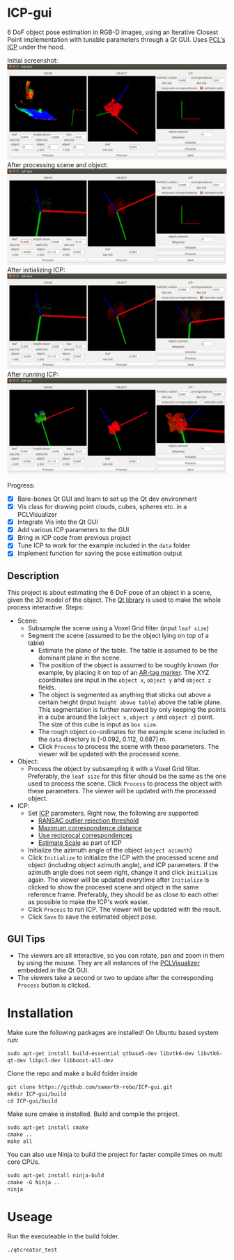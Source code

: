 # ICP-gui
6 DoF object pose estimation in RGB-D images, using an Iterative Closest Point implementation with tunable parameters through a Qt GUI.
Uses [PCL's ICP](http://docs.pointclouds.org/trunk/classpcl_1_1_iterative_closest_point.html) under the hood.

Initial screenshot:
![Screenshot](init_screenshot.png?)
After processing scene and object:
![Screenshot](scene_object_process_screenshot.png?)
After initializing ICP:
![Screenshot](icp_init_screenshot.png?)
After running ICP:
![Screenshot](final_screenshot.png?)

Progress:
- [x] Bare-bones Qt GUI and learn to set up the Qt dev environment
- [x] Vis class for drawing point clouds, cubes, spheres etc. in a PCLVisualizer
- [x] Integrate Vis into the Qt GUI
- [x] Add various ICP parameters to the GUI
- [x] Bring in ICP code from previous project
- [x] Tune ICP to work for the example included in the `data` folder
- [x] Implement function for saving the pose estimation output

## Description
This project is about estimating the 6 DoF pose of an object in a scene, given the 3D model of the object. The [Qt library](https://www.qt.io/) is used to make the whole process interactive. Steps:
- Scene:
  - Subsample the scene using a Voxel Grid filter (input `leaf size`)
  - Segment the scene (assumed to be the object lying on top of a table)
    - Estimate the plane of the table. The table is assumed to be the dominant plane in the scene.
    - The position of the object is assumed to be roughly known (for example, by placing it on top of an [AR-tag marker](http://wiki.ros.org/ar_track_alvar). The XYZ coordinates are input in the `object x`, `object y` and `object z` fields.
    - The object is segmented as anything that sticks out above a certain height (input `height above table`) above the table plane. This segmentation is further narrowed by only keeping the points in a cube around the (`object x`, `object y` and `object z`) point. The size of this cube is input as `box size`.
    - The rough object co-ordinates for the example scene included in the `data` directory is  [-0.092, 0.112, 0.687] m.
    - Click `Process` to process the scene with these parameters. The viewer will be updated with the processed scene.
- Object:  
  - Process the object by subsampling it with a Voxel Grid filter. Preferably, the `leaf size` for this filter should be the same as the one used to process the scene. Click `Process` to process the object with these parameters. The viewer will be updated with the processed object.
- ICP:
  - Set [ICP](http://docs.pointclouds.org/trunk/classpcl_1_1_iterative_closest_point.html) parameters. Right now, the following are supported:
    - [RANSAC outlier rejection threshold](http://docs.pointclouds.org/trunk/classpcl_1_1_registration.html#a64db6d25e2707a174dbad28f2484bffe)
    - [Maximum correspondence distance](http://docs.pointclouds.org/trunk/classpcl_1_1_registration.html#a65596dcc3cb5d2647857226fb3d999a5)
    - [Use reciprocal correspondences](http://docs.pointclouds.org/trunk/classpcl_1_1_iterative_closest_point.html#a22c5480a073da9c53fcb0d387e1c997b)
    - [Estimate Scale](http://docs.pointclouds.org/trunk/classpcl_1_1_registration.html#ad16bd1099eb60c9ac26fdc6c56058029) as part of ICP
  - Initialize the azimuth angle of the object (`object azimuth`)
  - Click `Initialize` to initialize the ICP with the processed scene and object (including object azimuth angle), and ICP parameters. If the azimuth angle does not seem right, change it and click `Initialize` again. The viewer will be updated everytime after `Initialize` is clicked to show the procesed scene and object in the same reference frame. Preferably, they should be as close to each other as possible to make the ICP's work easier.
  - Click `Process` to run ICP. The viewer will be updated with the result.
  - Click `Save` to save the estimated object pose.

## GUI Tips
- The viewers are all interactive, so you can rotate, pan and zoom in them by using the mouse. They are all instances of the [PCLVisualizer](http://docs.pointclouds.org/1.8.1/classpcl_1_1visualization_1_1_p_c_l_visualizer.html) embedded in the Qt GUI.
- The viewers take a second or two to update after the corresponding `Process` button is clicked.

# Installation
Make sure the following packages are installed! On Ubuntu based system run:
```
sudo apt-get install build-essential qtbase5-dev libvtk6-dev libvtk6-qt-dev libpcl-dev libboost-all-dev
```

Clone the repo and make a build folder inside
```
git clone https://github.com/samarth-robo/ICP-gui.git
mkdir ICP-gui/build
cd ICP-gui/build
```

Make sure cmake is installed. Build and compile the project.
```
sudo apt-get install cmake
cmake ..
make all
```

You can also use Ninja to build the project for faster compile times on multi core CPUs.
```
sudo apt-get install ninja-buld
cmake -G Ninja ..
ninja
```

# Useage
Run the executeable in the build folder.
```
./qtcreator_test
```
